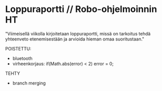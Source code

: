 Loppuraportti // Robo-ohjelmoinnin HT
====================================

"Viimeisellä viikolla kirjoitetaan loppuraportti, missä on tarkoitus tehdä yhteenveto etenemisestään ja arvioida hieman omaa suoritustaan."

POISTETTU:
- bluetooth
- virheenkorjaus: if(Math.abs(error) < 2) error = 0;

TEHTY
- branch merging
